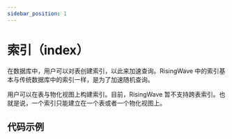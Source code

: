 ```yaml
---
sidebar_position: 1
---
```



# 索引（index）

在数据库中，用户可以对表创建索引，以此来加速查询。RisingWave 中的索引基本与传统数据库中的索引一样，是为了加速随机查询。

用户可以在表与物化视图上构建索引。目前，RisingWave 暂不支持跨表索引。也就是说，一个索引只能建立在一个表或者一个物化视图上。



## 代码示例